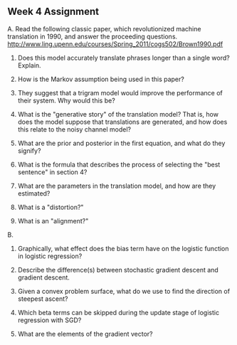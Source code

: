 Week 4 Assignment
--
A.
Read the following classic paper, which revolutionized machine translation in 1990, and answer the proceeding questions.  http://www.ling.upenn.edu/courses/Spring_2011/cogs502/Brown1990.pdf

1. Does this model accurately translate phrases longer than a single word?  Explain.

2.  How is the Markov assumption being used in this paper?

3.  They suggest that a trigram model would improve the performance of their system.  Why would this be?

4.  What is the "generative story" of the translation model?  That is, how does the model suppose that translations are generated, and how does this relate to the noisy channel model?

5.  What are the prior and posterior in the first equation, and what do they signify?

6.  What is the formula that describes the process of selecting the "best sentence" in section 4?

7.  What are the parameters in the translation model, and how are they estimated?

8.  What is a "distortion?"

9.  What is an "alignment?"


B.

1. Graphically, what effect does the bias term have on the logistic function in logistic regression?

2. Describe the difference(s) between stochastic gradient descent and gradient descent.
3. Given a convex problem surface, what do we use to find the direction of steepest ascent?
4. Which beta terms can be skipped during the update stage of logistic regression with SGD?
5. What are the elements of the gradient vector?
